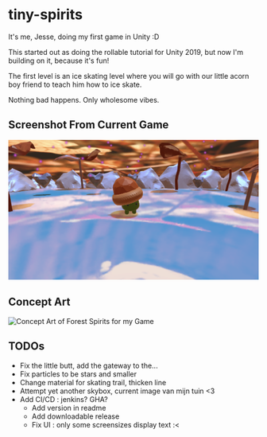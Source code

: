 # tiny-spirits
It's me, Jesse, doing my first game in Unity :D

This started out as doing the rollable tutorial for Unity 2019, but now I'm building on it, because it's fun!

The first level is an ice skating level where you will go with our little acorn boy friend to teach him how to ice skate.

Nothing bad happens. Only wholesome vibes.

## Screenshot From Current Game
![Screenshot from current game](./game_screenshot.png)

## Concept Art
![Concept Art of Forest Spirits for my Game](./smol_spirits.png)

## TODOs
* Fix the little butt, add the gateway to the...
* Fix particles to be stars and smaller
* Change material for skating trail, thicken line
* Attempt yet another skybox, current image van mijn tuin <3
* Add CI/CD : jenkins? GHA?
  - Add version in readme
  - Add downloadable release
  - Fix UI : only some screensizes display text :<
